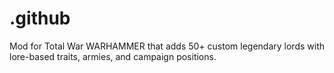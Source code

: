 # .github
Mod for Total War WARHAMMER that adds 50+ custom legendary lords with lore-based traits, armies, and campaign positions.

